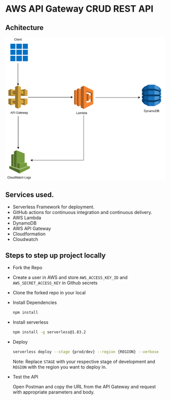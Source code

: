 # AWS API Gateway CRUD REST API

## Achitecture

![API Gateway](./static/img/API%20Gateway%20CRUD.drawio.png)

## Services used.
  - Serverless Framework for deployment.
  - GitHub actions for continuous integration and continuous delivery.
  - AWS Lambda
  - DynamoDB
  - AWS API Gateway
  - Cloudformation
  - Cloudwatch

## Steps to step up project locally

- Fork the Repo

- Create a user in AWS and store `AWS_ACCESS_KEY_ID` and `AWS_SECRET_ACCESS_KEY` in Github secrets

- Clone the forked repo in your local

- Install Dependencies

    ```bash
    npm install
    ```

- Install serverless

    ```bash
    npm install -g serverless@1.83.2
    ```

- Deploy

    ```bash
    serverless deploy --stage {prod/dev} --region {REGION} --verbose
    ```

    Note: Replace `STAGE` with your respective stage of development and `REGION` with the region you want to deploy in.

- Test the API

    Open Postman and copy the URL from the API Gateway and request with appropriate parameters and body.
